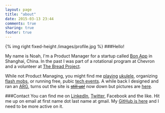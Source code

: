 ```yaml
---
layout: page
title: "about"
date: 2015-03-13 23:44
comments: true
sharing: true
footer: true
---
```


{% img right fixed-height /images/profile.jpg %}
###Hello! 

My name is Noah, I'm a Product Manager for a startup called [Bon App](http://www.bonapp.cn) in Shanghai, China. In the past I was part of a rotational program at Chevron and a volunteer at [The Bread Project](http://www.breadproject.org/).

While not Product Managing, you might find me [playing](http://www.meetup.com/Shanghai-Ukulele-Players/) [ukulele](http://tenderloinukuleleensemble.bandcamp.com/), organizing [flash mobs](http://shanghaiist.com/2012/11/02/watch_halloween_flashmob_in_dalian.php), or running free, pubic [tech events](http://www.techyizu.org/). A while back I designed and ran an [ARG](http://en.wikipedia.org/wiki/Al]ternate_reality_game), turns out the site is ~~[still up!](http://www.contactdalian.com/)~~ now down but pictures are [here](http://www.nsolnick.com/projects).

###Contact
You can find me on [LinkedIn](https://www.linkedin.com/in/noahsolnick), [Twitter](https://twitter.com/soltrain33), Facebook and the like. Hit me up on email at first name dot last name at gmail. My [GitHub is here](https://github.com/soltrain) and I need to be more active on it. 